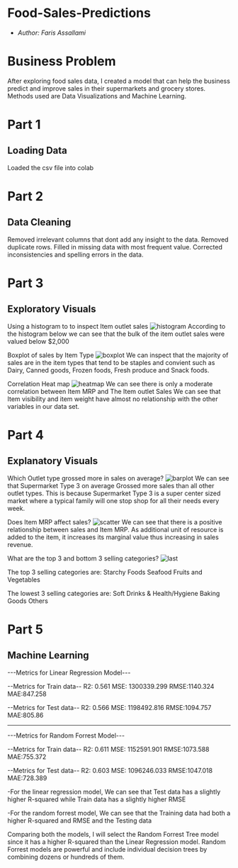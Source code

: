 # Food-Sales-Predictions
- *Author: Faris Assallami*
#  Business Problem

After exploring food sales data, I created a model that can help the business predict and improve sales in their supermarkets and grocery stores.  Methods used are Data Visualizations and Machine Learning.


#  Part 1
## Loading Data
Loaded the csv file into colab

# Part 2
## Data Cleaning
Removed irrelevant columns that dont add any insight to the data.  Removed duplicate rows.  Filled in missing data with most frequent value.  Corrected inconsistencies and spelling errors in the data.

# Part 3
## Exploratory Visuals


 Using a histogram to to inspect Item outlet sales
![histogram](https://user-images.githubusercontent.com/111199631/224218812-cf6aaeea-a789-4c94-8614-d359dbacad95.png)
 According to the histogram below we can see that the bulk of the 
 item outlet sales were valued below $2,000
 
 Boxplot of sales by Item Type
![boxplot](https://user-images.githubusercontent.com/111199631/224219151-fc52ed97-530f-4239-9df8-abe3431a64b5.png)
We can inspect that the majority of sales are in the item types that tend to be staples and convient such as Dairy, Canned goods, Frozen foods, Fresh produce and Snack foods.

Correlation Heat map
![heatmap](https://user-images.githubusercontent.com/111199631/224219438-1671d257-eebc-4ea2-b6e9-37f0fe69adf4.png)
We can see there is only a moderate correlation between Item MRP and The Item outlet Sales 
 We can see that Item visibility and item weight have almost no relationship with the other variables in our data set.
 
 
# Part 4
## Explanatory Visuals

Which Outlet type grossed more in sales on average?
![barplot](https://user-images.githubusercontent.com/111199631/224219702-09f01a96-aef0-447d-a6ee-7b131977d6ab.png)
We can see that Supermarket Type 3 on average Grossed more sales than all other outlet types. This is because Supermarket Type 3 is a super center sized market where a typical family will one stop shop for all their needs every week.

Does Item MRP affect sales?
![scatter](https://user-images.githubusercontent.com/111199631/224219839-30e50a76-26ed-426c-9b86-a5dcd3f3f7b7.png)
We can see that there is a positive relationship between sales and Item MRP. As additional unit of resource is added to the item, it increases its marginal value thus increasing in sales revenue.

What are the top 3 and bottom 3 selling categories?
![last](https://user-images.githubusercontent.com/111199631/224219985-69bae4f1-a76c-4988-8f7e-844c4b6e4b04.png)

The top 3 selling categories are:
Starchy Foods
Seafood
Fruits and Vegetables

The lowest 3 selling categories are:
Soft Drinks & Health/Hygiene
Baking Goods
Others

# Part 5
## Machine Learning
---Metrics for Linear Regression Model---

--Metrics for Train data-- 
 R2: 0.561
 MSE: 1300339.299
 RMSE:1140.324
 MAE:847.258

--Metrics for Test data-- 
 R2: 0.566
 MSE: 1198492.816
 RMSE:1094.757
 MAE:805.86


---------------------------------------------

---Metrics for Random Forrest Model---

--Metrics for Train data-- 
 R2: 0.611
 MSE: 1152591.901
 RMSE:1073.588
 MAE:755.372

--Metrics for Test data-- 
 R2: 0.603
 MSE: 1096246.033
 RMSE:1047.018
 MAE:728.389
 
 -For the linear regression model, We can see that Test data has a slightly higher R-squared while Train data has a slightly higher RMSE

-For the random forrest model, We can see that the Training data had both a higher R-squared and RMSE and the Testing data

Comparing both the models, I will select the Random Forrest Tree model since it has a higher R-squared than the Linear Regression model. Random Forrest models are powerful and include individual decision trees by combining dozens or hundreds of them.
